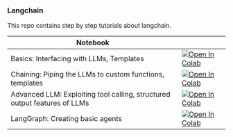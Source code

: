 ### Langchain
This repo contains step by step tutorials about langchain.

| Notebook  |        |
|-----------|--------|
| Basics: Interfacing with LLMs, Templates | [![Open In Colab](https://colab.research.google.com/assets/colab-badge.svg)](https://colab.research.google.com/github/aliakyurek/langchain/blob/main/basics.ipynb) |
| Chaining: Piping the LLMs to custom functions, templates | [![Open In Colab](https://colab.research.google.com/assets/colab-badge.svg)](https://colab.research.google.com/github/aliakyurek/langchain/blob/main/chaining.ipynb) |
| Advanced LLM: Exploiting tool calling, structured output features of LLMs | [![Open In Colab](https://colab.research.google.com/assets/colab-badge.svg)](https://colab.research.google.com/github/aliakyurek/langchain/blob/main/advanced_llm.ipynb) |
| LangGraph: Creating basic agents | [![Open In Colab](https://colab.research.google.com/assets/colab-badge.svg)](https://colab.research.google.com/github/aliakyurek/langchain/blob/main/langgraph.ipynb) |